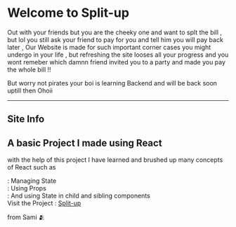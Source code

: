 <h1>Welcome to Split-up</h1>
<p>Out with your friends but you are the cheeky one and want to splt the bill , but lol you still ask your friend to pay for you and tell him you will pay back later , Our Website is made for such important corner cases you might undergo in your life , but refreshing the site looses all your progress and you wont remeber which damnn friend invited you to a party and made you pay the whole bill !! </p>

<p>But worry not pirates your boi is learning Backend and will be back soon uptill then Ohoii</p>
<hr>

<h2>Site Info</h2>

<h2>A basic Project I made using React </h2>

<p>with the help of this project I have learned and brushed up many concepts of React such as  <p>
: Managing State <br>
: Using Props <br>
: And using State in child and sibling components <br>
Visit the Project :  <a href="https://split-up-chi.vercel.app/">Split-up</a><br>
 
  
from Sami 🫂
